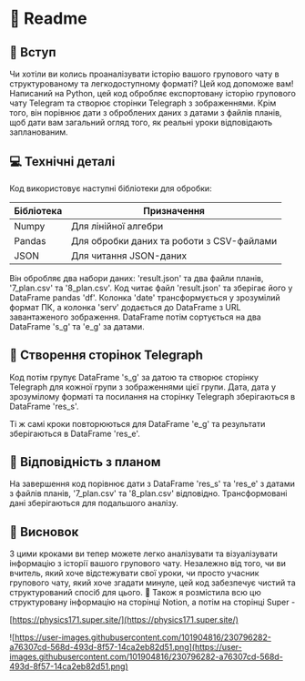 # 📝 Readme

## 🔎 Вступ

Чи хотіли ви колись проаналізувати історію вашого групового чату в структурованому та легкодоступному форматі? Цей код допоможе вам! Написаний на Python, цей код обробляє експортовану історію групового чату Telegram та створює сторінки Telegraph з зображеннями. Крім того, він порівнює дати з оброблених даних з датами з файлів планів, щоб дати вам загальний огляд того, як реальні уроки відповідають запланованим.

## 💻 Технічні деталі

Код використовує наступні бібліотеки для обробки:

| Бібліотека | Призначення |
| --- | --- |
| Numpy | Для лінійної алгебри |
| Pandas | Для обробки даних та роботи з CSV-файлами |
| JSON | Для читання JSON-даних |

Він обробляє два набори даних: 'result.json' та два файли планів, '7_plan.csv' та '8_plan.csv'. Код читає файл 'result.json' та зберігає його у DataFrame pandas 'df'. Колонка 'date' трансформується у зрозумілий формат ПК, а колонка 'serv' додається до DataFrame з URL завантаженого зображення. DataFrame потім сортується на два DataFrame 's_g' та 'e_g' за датами.

## 🎨 Створення сторінок Telegraph

Код потім групує DataFrame 's_g' за датою та створює сторінку Telegraph для кожної групи з зображеннями цієї групи. Дата, дата у зрозумілому форматі та посилання на сторінку Telegraph зберігаються в DataFrame 'res_s'.

Ті ж самі кроки повторюються для DataFrame 'e_g' та результати зберігаються в DataFrame 'res_e'.

## 📅 Відповідність з планом

На завершення код порівнює дати з DataFrame 'res_s' та 'res_e' з датами з файлів планів, '7_plan.csv' та '8_plan.csv' відповідно. Трансформовані дані зберігаються для подальшого аналізу.

## 🏁 Висновок

З цими кроками ви тепер можете легко аналізувати та візуалізувати інформацію з історії вашого групового чату. Незалежно від того, чи ви вчитель, який хоче відстежувати свої уроки, чи просто учасник групового чату, який хоче згадати минуле, цей код забезпечує чистий та структурований спосіб для цього. 🎉
Також я розмістила всю цю структуровану інформацію на сторінці Notion, а потім на сторінці Super -

[https://physics171.super.site/](https://physics171.super.site/)

![https://user-images.githubusercontent.com/101904816/230796282-a76307cd-568d-493d-8f57-14ca2eb82d51.png](https://user-images.githubusercontent.com/101904816/230796282-a76307cd-568d-493d-8f57-14ca2eb82d51.png)
